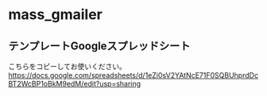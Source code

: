 # mass_gmailer



## テンプレートGoogleスプレッドシート
こちらをコピーしてお使いください。
https://docs.google.com/spreadsheets/d/1eZi0sV2YAtNcE71F0SQBUhprdDcBT2WcBP1oBkM9edM/edit?usp=sharing
